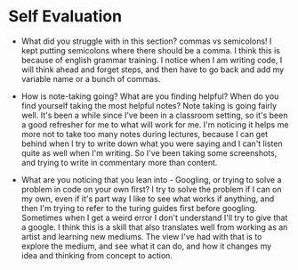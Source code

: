 # Self Evaluation

- What did you struggle with in this section?
commas vs semicolons! I kept putting semicolons where there should be a comma. I think this is because of english grammar training. I notice when I am writing code, I will think ahead and forget steps, and then have to go back and add my variable name or a bunch of commas. 

- How is note-taking going? What are you finding helpful? When do you find yourself taking the most helpful notes?
Note taking is going fairly well. It's been a while since I've been in a classroom setting, so it's been a good refresher for me to what will work for me. I'm noticing it helps me more not to take too many notes during lectures, because I can get behind when I try to write down what you were saying and I can't listen quite as well when I'm writing. So I've been taking some screenshots, and trying to write in commentary more than content. 


- What are you noticing that you lean into - Googling, or trying to solve a problem in code on your own first?
I try to solve the problem if I can on my own, even if it's part way I like to see what works if anything, and then I'm trying to refer to the turing guides first before googling. Sometimes when I get a weird error I don't understand I'll try to give that a google. 
I think this is a skill that also translates well from working as an artist and learning new mediums. The view I've had with that is to explore the medium, and see what it can do, and how it changes my idea and thinking from concept to action.
